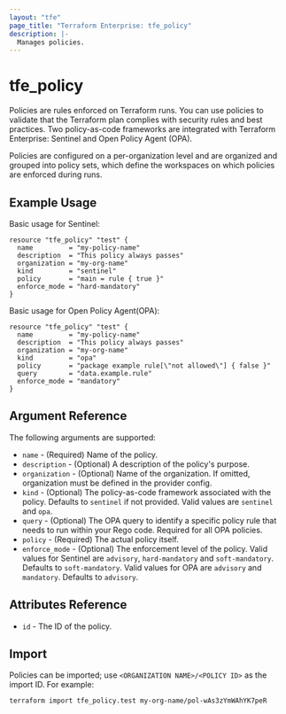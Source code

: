 ```yaml
---
layout: "tfe"
page_title: "Terraform Enterprise: tfe_policy"
description: |-
  Manages policies.
---
```


# tfe_policy

Policies are rules enforced on Terraform runs. You can use policies to validate that the Terraform plan complies with security rules and best practices.
Two policy-as-code frameworks are integrated with Terraform Enterprise: Sentinel and Open Policy Agent (OPA).

Policies are configured on a per-organization level and are organized and
grouped into policy sets, which define the workspaces on which policies are
enforced during runs.


## Example Usage

Basic usage for Sentinel:

```hcl
resource "tfe_policy" "test" {
  name         = "my-policy-name"
  description  = "This policy always passes"
  organization = "my-org-name"
  kind         = "sentinel"
  policy       = "main = rule { true }"
  enforce_mode = "hard-mandatory"
}
```

Basic usage for Open Policy Agent(OPA):

```hcl
resource "tfe_policy" "test" {
  name         = "my-policy-name"
  description  = "This policy always passes"
  organization = "my-org-name"
  kind         = "opa"
  policy       = "package example rule[\"not allowed\"] { false }"
  query        = "data.example.rule"
  enforce_mode = "mandatory"
}
```

## Argument Reference

The following arguments are supported:

* `name` - (Required) Name of the policy.
* `description` - (Optional) A description of the policy's purpose.
* `organization` - (Optional) Name of the organization. If omitted, organization must be defined in the provider config.
* `kind` - (Optional) The policy-as-code framework associated with the policy.
   Defaults to `sentinel` if not provided. Valid values are `sentinel` and `opa`.
* `query` - (Optional) The OPA query to identify a specific policy rule that
   needs to run within your Rego code. Required for all OPA policies.
* `policy` - (Required) The actual policy itself.
* `enforce_mode` - (Optional) The enforcement level of the policy. Valid
  values for Sentinel are `advisory`, `hard-mandatory` and `soft-mandatory`. Defaults
  to `soft-mandatory`. Valid values for OPA are `advisory` and `mandatory`. Defaults
  to `advisory`.

## Attributes Reference

* `id` - The ID of the policy.

## Import

Policies can be imported; use `<ORGANIZATION NAME>/<POLICY ID>` as the
import ID. For example:

```shell
terraform import tfe_policy.test my-org-name/pol-wAs3zYmWAhYK7peR
```
